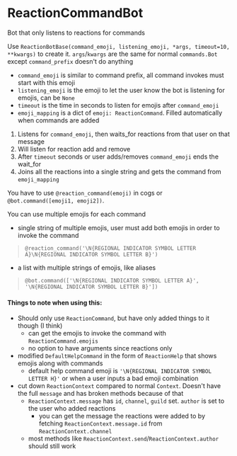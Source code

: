 # ReactionCommandBot
Bot that only listens to reactions for commands

Use `ReactionBotBase(command_emoji, listening_emoji, *args, timeout=10, **kwargs)` to create it.
`args`/`kwargs` are the same for normal `commands.Bot` except `command_prefix` doesn't do anything
- `command_emoji` is similar to command prefix, all command invokes must start with this emoji
- `listening_emoji` is the emoji to let the user know the bot is listening for emojis, can be `None`
- `timeout` is the time in seconds to listen for emojis after `command_emoji`
- `emoji_mapping` is a dict of `emoji: ReactionCommand`. Filled automatically when commands are added

1. Listens for `command_emoji`, then waits_for reactions from that user on that message
2. Will listen for reaction add and remove
3. After `timeout` seconds or user adds/removes `command_emoji` ends the wait_for
4. Joins all the reactions into a single string and gets the command from `emoji_mapping`

You have to use `@reaction_command(emoji)` in cogs or `@bot.command([emoji1, emoji2])`.

You can use multiple emojis for each command

- single string of multiple emojis, user must add both emojis in order to invoke the command
> `@reaction_command('\N{REGIONAL INDICATOR SYMBOL LETTER A}\N{REGIONAL INDICATOR SYMBOL LETTER B}')`

- a list with multiple strings of emojis, like aliases
> `@bot.command(['\N{REGIONAL INDICATOR SYMBOL LETTER A}', '\N{REGIONAL INDICATOR SYMBOL LETTER B}'])`

#### Things to note when using this:
- Should only use `ReactionCommand`, but have only added things to it though (I think)
  - can get the emojis to invoke the command with `ReactionCommand.emojis`
  - no option to have arguments since reactions only
- modified `DefaultHelpCommand` in the form of `ReactionHelp` that shows emojis along with commands
  - default help command emoji is `'\N{REGIONAL INDICATOR SYMBOL LETTER H}'` or when a user inputs a bad emoji combination
- cut down `ReactionContext` compared to normal `Context`. Doesn't have the full `message` and has broken methods because of that
  - `ReactionContext.message` has `id`, `channel`, `guild` set. `author` is set to the user who added reactions
    - you can get the message the reactions were added to by fetching `ReactionContext.message.id` from `ReactionContext.channel`
  - most methods like `ReactionContext.send`/`ReactionContext.author` should still work
